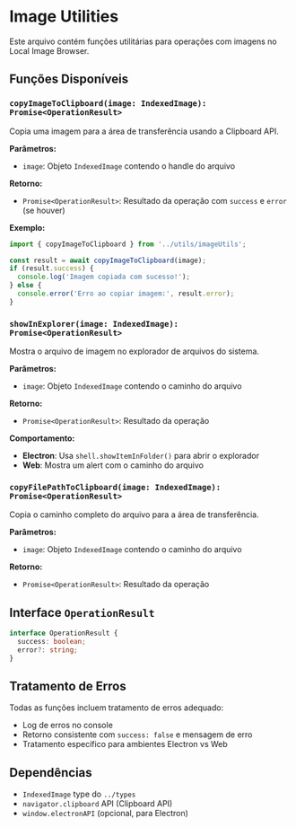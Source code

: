 # Image Utilities

Este arquivo contém funções utilitárias para operações com imagens no Local Image Browser.

## Funções Disponíveis

### `copyImageToClipboard(image: IndexedImage): Promise<OperationResult>`

Copia uma imagem para a área de transferência usando a Clipboard API.

**Parâmetros:**
- `image`: Objeto `IndexedImage` contendo o handle do arquivo

**Retorno:**
- `Promise<OperationResult>`: Resultado da operação com `success` e `error` (se houver)

**Exemplo:**
```typescript
import { copyImageToClipboard } from '../utils/imageUtils';

const result = await copyImageToClipboard(image);
if (result.success) {
  console.log('Imagem copiada com sucesso!');
} else {
  console.error('Erro ao copiar imagem:', result.error);
}
```

### `showInExplorer(image: IndexedImage): Promise<OperationResult>`

Mostra o arquivo de imagem no explorador de arquivos do sistema.

**Parâmetros:**
- `image`: Objeto `IndexedImage` contendo o caminho do arquivo

**Retorno:**
- `Promise<OperationResult>`: Resultado da operação

**Comportamento:**
- **Electron**: Usa `shell.showItemInFolder()` para abrir o explorador
- **Web**: Mostra um alert com o caminho do arquivo

### `copyFilePathToClipboard(image: IndexedImage): Promise<OperationResult>`

Copia o caminho completo do arquivo para a área de transferência.

**Parâmetros:**
- `image`: Objeto `IndexedImage` contendo o caminho do arquivo

**Retorno:**
- `Promise<OperationResult>`: Resultado da operação

## Interface `OperationResult`

```typescript
interface OperationResult {
  success: boolean;
  error?: string;
}
```

## Tratamento de Erros

Todas as funções incluem tratamento de erros adequado:
- Log de erros no console
- Retorno consistente com `success: false` e mensagem de erro
- Tratamento específico para ambientes Electron vs Web

## Dependências

- `IndexedImage` type do `../types`
- `navigator.clipboard` API (Clipboard API)
- `window.electronAPI` (opcional, para Electron)
